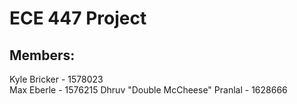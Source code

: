 # ECE 447 Project

## Members:

Kyle Bricker - 1578023  
Max Eberle - 1576215
Dhruv "Double McCheese" Pranlal - 1628666
